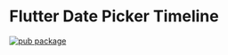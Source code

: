 # Flutter Date Picker Timeline


[![pub package](https://img.shields.io/pub/v/flutter_date_picker_timeline.svg)](https://pub.dartlang.org/packages/flutter_date_picker_timeline)
